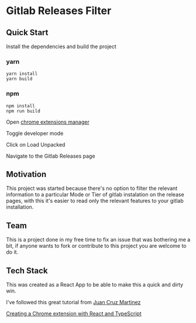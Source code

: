 # Gitlab Releases Filter

## Quick Start

Install the dependencies and build the project

### yarn

```yarn
yarn install
yarn build
```
### npm

```npm
npm install
npm run build
```

Open [chrome extensions manager](chrome://extensions/)

Toggle developer mode

Click on Load Unpacked

Navigate to the Gitlab Releases page

## Motivation

This project was started because there's no option to filter the relevant information to a particular Mode or Tier of gitlab instalation on the release pages, with this it's easier to read only the relevant features to your gitlab installation.

## Team

This is a project done in my free time to fix an issue that was bothering me a bit, if anyone wants to fork or contribute to this project you are welcome to do it.

## Tech Stack

This was created as a React App to be able to make this a quick and dirty win.

I've followed this great tutorial from [Juan Cruz Martinez](https://github.com/bajcmartinez)

[Creating a Chrome extension with React and TypeScript](https://blog.logrocket.com/creating-chrome-extension-react-typescript/)
